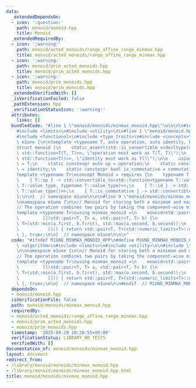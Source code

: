 ```yaml
---
data:
  _extendedDependsOn:
  - icon: ':question:'
    path: monoid/monoid.hpp
    title: Monoid
  _extendedRequiredBy:
  - icon: ':warning:'
    path: monoid/acted_monoids/range_affine_range_minmax.hpp
    title: monoid/acted_monoids/range_affine_range_minmax.hpp
  - icon: ':warning:'
    path: monoid/prim_acted_monoids.hpp
    title: monoid/prim_acted_monoids.hpp
  - icon: ':warning:'
    path: monoid/prim_monoids.hpp
    title: monoid/prim_monoids.hpp
  _extendedVerifiedWith: []
  _isVerificationFailed: false
  _pathExtension: hpp
  _verificationStatusIcon: ':warning:'
  attributes:
    links: []
  bundledCode: "#line 1 \"monoid/monoids/minmax_monoid.hpp\"\n\n\n\n#include <algorithm>\n\
    #include <limits>\n#include <utility>\n\n#line 1 \"monoid/monoid.hpp\"\n\n\n\n\
    #include <functional>\n#include <type_traits>\n#include <concepts>\n\nnamespace\
    \ m1une {\n\ntemplate <typename T, auto operation, auto identity, bool commutative>\n\
    struct monoid {\n    static_assert(std::is_convertible_v<decltype(operation),\
    \ std::function<T(T, T)>>, \"operation must work as T(T, T)\");\n    static_assert(std::is_convertible_v<decltype(identity),\
    \ std::function<T()>>, \"identity must work as T()\");\n\n    using value_type\
    \ = T;\n    static constexpr auto op = operation;\n    static constexpr auto id\
    \ = identity;\n    static constexpr bool is_commutative = commutative;\n};\n\n\
    template <typename T>\nconcept Monoid = requires {\n    typename T::value_type;\n\
    \    { T::op } -> std::convertible_to<std::function<typename T::value_type(typename\
    \ T::value_type, typename T::value_type)>>;\n    { T::id } -> std::convertible_to<std::function<typename\
    \ T::value_type()>>;\n    { T::is_commutative } -> std::convertible_to<bool>;\n\
    };\n\n}  // namespace m1une\n\n\n#line 9 \"monoid/monoids/minmax_monoid.hpp\"\n\
    \nnamespace m1une {\n\n// Monoid for storing both a minimum and maximum value.\n\
    // The operation combines two pairs by taking the component-wise min and max.\n\
    template <typename T>\nusing minmax_monoid =\n    monoid<std::pair<T, T>,\n  \
    \         [](std::pair<T, T> a, std::pair<T, T> b) {\n               return std::pair<T,\
    \ T>(std::min(a.first, b.first), std::max(a.second, b.second));\n           },\n\
    \           []() { return std::pair<T, T>(std::numeric_limits<T>::max(), std::numeric_limits<T>::lowest());\
    \ }, true>;\n\n}  // namespace m1une\n\n\n"
  code: "#ifndef M1UNE_MINMAX_MONOID_HPP\n#define M1UNE_MINMAX_MONOID_HPP 1\n\n#include\
    \ <algorithm>\n#include <limits>\n#include <utility>\n\n#include \"../monoid.hpp\"\
    \n\nnamespace m1une {\n\n// Monoid for storing both a minimum and maximum value.\n\
    // The operation combines two pairs by taking the component-wise min and max.\n\
    template <typename T>\nusing minmax_monoid =\n    monoid<std::pair<T, T>,\n  \
    \         [](std::pair<T, T> a, std::pair<T, T> b) {\n               return std::pair<T,\
    \ T>(std::min(a.first, b.first), std::max(a.second, b.second));\n           },\n\
    \           []() { return std::pair<T, T>(std::numeric_limits<T>::max(), std::numeric_limits<T>::lowest());\
    \ }, true>;\n\n}  // namespace m1une\n\n#endif  // M1UNE_MINMAX_MONOID_HPP\n"
  dependsOn:
  - monoid/monoid.hpp
  isVerificationFile: false
  path: monoid/monoids/minmax_monoid.hpp
  requiredBy:
  - monoid/acted_monoids/range_affine_range_minmax.hpp
  - monoid/prim_acted_monoids.hpp
  - monoid/prim_monoids.hpp
  timestamp: '2025-09-29 19:28:55+09:00'
  verificationStatus: LIBRARY_NO_TESTS
  verifiedWith: []
documentation_of: monoid/monoids/minmax_monoid.hpp
layout: document
redirect_from:
- /library/monoid/monoids/minmax_monoid.hpp
- /library/monoid/monoids/minmax_monoid.hpp.html
title: monoid/monoids/minmax_monoid.hpp
---
```

